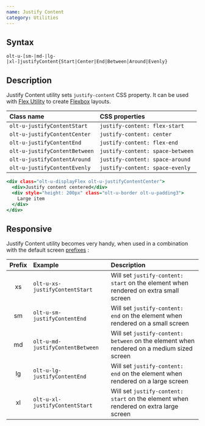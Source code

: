 ```yaml
---
name: Justify Content
category: Utilities
---
```


## Syntax

`olt-u-[sm-|md-|lg-|xl-]justifyContent{Start|Center|End|Between|Around|Evenly}`

## Description

Justify Content utility sets `justify-content` CSS property. It can be used
with [Flex Utility](/#flex) to create 
[Flexbox](https://developer.mozilla.org/en-US/docs/Learn/CSS/CSS_layout/Flexbox)
layouts.

| Class name                    | CSS properties                   |
|:------------------------------|:---------------------------------|
| `olt-u-justifyContentStart`   | `justify-content: flex-start`    |
| `olt-u-justifyContentCenter`  | `justify-content: center`        |
| `olt-u-justifyContentEnd`     | `justify-content: flex-end`      |
| `olt-u-justifyContentBetween` | `justify-content: space-between` |
| `olt-u-justifyContentAround`  | `justify-content: space-around`  |
| `olt-u-justifyContentEvenly`  | `justify-content: space-evenly`  |

```example.html
<div class="olt-u-displayFlex olt-u-justifyContentCenter">
  <div>Justify content centered</div>
  <div style="height: 200px" class="olt-u-border olt-u-padding3">
    Large item
  </div>
</div>
```

## Responsive

Justify Content utility becomes very handy, when used in a combination with the 
default screen [prefixes](/#screen) :

| Prefix | Example                          | Description                                                                               |
|:------:|:---------------------------------|:------------------------------------------------------------------------------------------|
|     xs | `olt-u-xs-justifyContentStart`   | Will set `justify-content: start` on the element when rendered on extra small screen      |
|     sm | `olt-u-sm-justifyContentEnd`     | Will set `justify-content: end` on the element when rendered on a small screen            |
|     md | `olt-u-md-justifyContentBetween` | Will set `justify-content: between` on the element when rendered on a medium sized screen |
|     lg | `olt-u-lg-justifyContentEnd`     | Will set `justify-content: end` on the element when rendered on a large screen            |
|     xl | `olt-u-xl-justifyContentStart`   | Will set `justify-content: start` on the element when rendered on extra large screen      |

